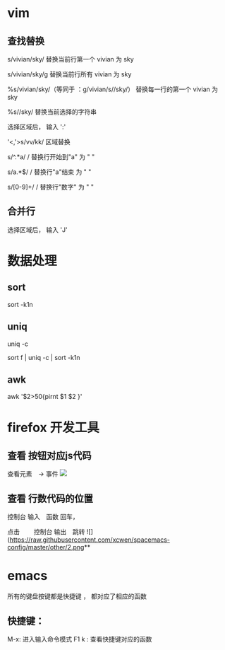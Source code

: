 # vim 
## 查找替换
 s/vivian/sky/ 替换当前行第一个 vivian 为 sky 

 s/vivian/sky/g 替换当前行所有 vivian 为 sky 

 %s/vivian/sky/（等同于 ：g/vivian/s//sky/） 替换每一行的第一个 vivian 为 sky 

 %s//sky/ 替换当前选择的字符串

 选择区域后， 输入 ':'

 '<,'>s/vv/kk/    区域替换


 s/^.*a/ /  替换行开始到"a" 为 " "

 s/a.*$/ /  替换行"a"结束  为 " "


 s/[0-9]+/ /  替换行"数字" 为 " "

## 合并行
 选择区域后， 输入 'J'


# 数据处理
## sort 
  sort -k1n 
## uniq
 uniq -c
 
 sort f  | uniq -c  | sort -k1n

## awk 
  awk  '$2>50{pirnt $1 $2 }'

# firefox 开发工具

## 查看 按钮对应js代码
 查看元素　-> 事件
![](https://raw.githubusercontent.com/xcwen/spacemacs-config/master/other/1.png)
 
## 查看 行数代码的位置 
  控制台  输入　函数 回车，

  点击　　 控制台 输出　跳转
![](https://raw.githubusercontent.com/xcwen/spacemacs-config/master/other/2.png**


# emacs
所有的键盘按键都是快捷键 ， 都对应了相应的函数 

## 快捷键：

   M-x:  进入输入命令模式
   F1 k : 查看快捷键对应的函数

